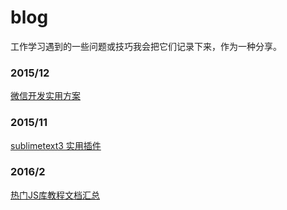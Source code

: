 blog
===========
工作学习遇到的一些问题或技巧我会把它们记录下来，作为一种分享。

### 2015/12
[微信开发实用方案](https://github.com/ColdXu/blog/issues/1)  

### 2015/11    
[sublimetext3 实用插件](https://github.com/ColdXu/blog/issues/2)

### 2016/2
[热门JS库教程文档汇总](https://github.com/ColdXu/blog/issues/3)
